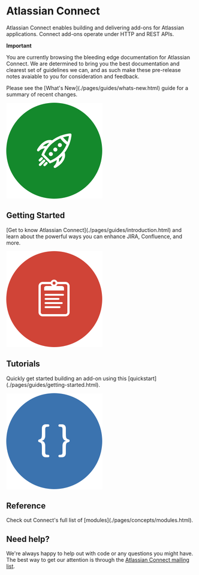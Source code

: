 # Atlassian Connect

Atlassian Connect enables building and delivering add-ons for Atlassian applications. Connect add-ons operate under
HTTP and REST APIs.

<div class="aui-message warning">
    <p class="title">
        <span class="aui-icon icon-warning"></span>
        <strong>Important</strong>
    </p>
    You are currently browsing the bleeding edge documentation for Atlassian Connect. We are determined to bring you the
    best documentation and clearest set of guidelines we can, and as such make these pre-release notes avaiable to you
    for consideration and feedback.
    <p>
    Please see the [What's New](./pages/guides/whats-new.html) guide for a summary of recent changes.
</div>

<div class="aui-group ac-intro-circles">
    <div class="aui-item">
        <img src="./assets/images/rocket.png" alt="Getting Started">
        <h2>Getting Started</h2>
        <p>
            [Get to know Atlassian Connect](./pages/guides/introduction.html) and learn about the powerful ways you
            can enhance JIRA, Confluence, and more.
        </p>
    </div>
    <div class="aui-item">
        <img src="./assets/images/clipboard.png" alt="Getting Started">
        <h2>Tutorials</h2>
        <p>
            Quickly get started building an add-on using this [quickstart](./pages/guides/getting-started.html).
        </p>
    </div>
    <div class="aui-item">
        <img src="./assets/images/braces.png" alt="Getting Started">
        <h2>Reference</h2>
        <p>
            Check out Connect's full list of [modules](./pages/concepts/modules.html).
        </p>
    </div>
</div>

## Need help?

We're always happy to help out with code or any questions you might have. The best way to get our attention is through
the [Atlassian Connect mailing list](https://groups.google.com/forum/#!forum/atlassian-connect-dev).
